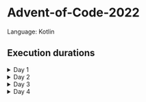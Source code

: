 # Advent-of-Code-2022

Language: Kotlin

## Execution durations

<details>
  <summary>Day 1</summary>

| Total  | 44.266059ms |
|--------|------------:|
| Part 1 | 42.012517ms |
| Part 2 |  2.253542ms |

</details>

<details>
  <summary>Day 2</summary>

| Total  | 9.234349ms |
|--------|-----------:|
| Part 1 | 5.747695ms |
| Part 2 | 3.486654ms |

</details>

<details>
  <summary>Day 3</summary>

| Total  | 23.975251ms |
|--------|------------:|
| Part 1 | 15.607004ms |
| Part 2 |  8.368247ms |

</details>

<details>
  <summary>Day 4</summary>

| Total  | 16.487495ms |
|--------|------------:|
| Part 1 | 12.622006ms |
| Part 2 |  3.865489ms |

</details>


